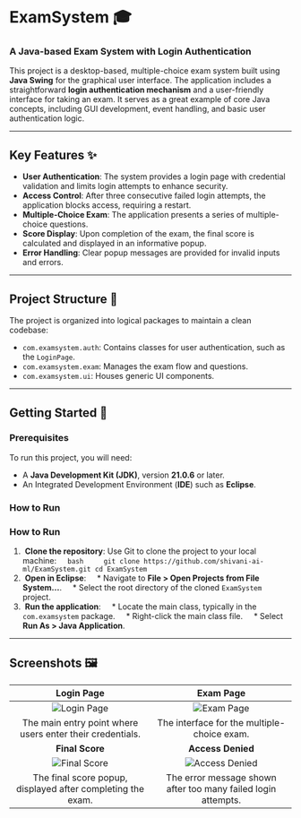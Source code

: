 # ExamSystem 🎓
### A Java-based Exam System with Login Authentication

This project is a desktop-based, multiple-choice exam system built using **Java Swing** for the graphical user interface. The application includes a straightforward **login authentication mechanism** and a user-friendly interface for taking an exam. It serves as a great example of core Java concepts, including GUI development, event handling, and basic user authentication logic.

---

## Key Features ✨

* **User Authentication**: The system provides a login page with credential validation and limits login attempts to enhance security.
* **Access Control**: After three consecutive failed login attempts, the application blocks access, requiring a restart.
* **Multiple-Choice Exam**: The application presents a series of multiple-choice questions.
* **Score Display**: Upon completion of the exam, the final score is calculated and displayed in an informative popup.
* **Error Handling**: Clear popup messages are provided for invalid inputs and errors.

---

## Project Structure 📁

The project is organized into logical packages to maintain a clean codebase:

* `com.examsystem.auth`: Contains classes for user authentication, such as the `LoginPage`.
* `com.examsystem.exam`: Manages the exam flow and questions.
* `com.examsystem.ui`: Houses generic UI components.

---

## Getting Started 🚀

### Prerequisites

To run this project, you will need:

* A **Java Development Kit (JDK)**, version **21.0.6** or later.
* An Integrated Development Environment (**IDE**) such as **Eclipse**.

### How to Run

### How to Run

1.  **Clone the repository**: Use Git to clone the project to your local machine:
    ```bash
    git clone https://github.com/shivani-ai-ml/ExamSystem.git
cd ExamSystem
    ```
2.  **Open in Eclipse**:
    * Navigate to **File > Open Projects from File System...**.
    * Select the root directory of the cloned `ExamSystem` project.
3.  **Run the application**:
    * Locate the main class, typically in the `com.examsystem` package.
    * Right-click the main class file.
    * Select **Run As > Java Application**.

---

## Screenshots 🖼️

| **Login Page** | **Exam Page** |
| :---: | :---: |
| ![Login Page](https://github.com/user-attachments/assets/04c1b25a-d74d-49f1-9ee2-470ff2c4323e) | ![Exam Page](https://github.com/user-attachments/assets/89079f02-7a3b-44f7-8afd-296db71a0a6e) |
| The main entry point where users enter their credentials. | The interface for the multiple-choice exam. |
| **Final Score** | **Access Denied** |
| ![Final Score](https://github.com/user-attachments/assets/9182589d-3452-4051-9b1e-9fd8845dd4b8) | ![Access Denied](https://github.com/user-attachments/assets/705dbb4e-013c-4a46-b6fe-b24fc8768009) |
| The final score popup, displayed after completing the exam. | The error message shown after too many failed login attempts. |
